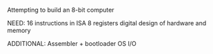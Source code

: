Attempting to build an 8-bit computer

NEED:
16 instructions in ISA
8 registers
digital design of hardware and memory

ADDITIONAL:
Assembler + bootloader
OS
I/O

